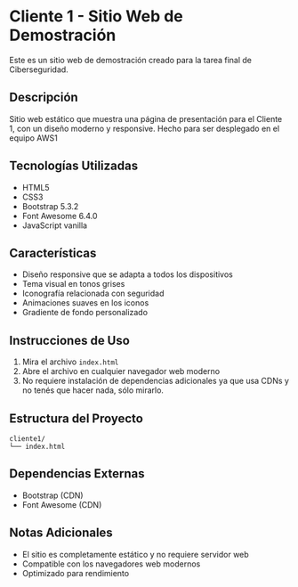 # Cliente 1 - Sitio Web de Demostración

Este es un sitio web de demostración creado para la tarea final de Ciberseguridad.

## Descripción
Sitio web estático que muestra una página de presentación para el Cliente 1, con un diseño moderno y responsive. Hecho para ser desplegado en el equipo AWS1

## Tecnologías Utilizadas
- HTML5
- CSS3
- Bootstrap 5.3.2
- Font Awesome 6.4.0
- JavaScript vanilla

## Características
- Diseño responsive que se adapta a todos los dispositivos
- Tema visual en tonos grises
- Iconografía relacionada con seguridad
- Animaciones suaves en los iconos
- Gradiente de fondo personalizado

## Instrucciones de Uso
1. Mira el archivo `index.html`
2. Abre el archivo en cualquier navegador web moderno
3. No requiere instalación de dependencias adicionales ya que usa CDNs y no tenés que hacer nada, sólo mirarlo.

## Estructura del Proyecto
```
cliente1/
└── index.html
```

## Dependencias Externas
- Bootstrap (CDN)
- Font Awesome (CDN)

## Notas Adicionales
- El sitio es completamente estático y no requiere servidor web
- Compatible con los navegadores web modernos
- Optimizado para rendimiento
